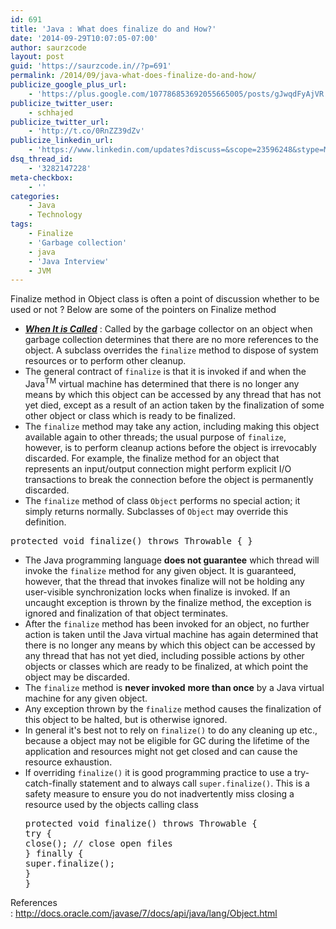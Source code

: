 ```yaml
---
id: 691
title: 'Java : What does finalize do and How?'
date: '2014-09-29T10:07:05-07:00'
author: saurzcode
layout: post
guid: 'https://saurzcode.in//?p=691'
permalink: /2014/09/java-what-does-finalize-do-and-how/
publicize_google_plus_url:
    - 'https://plus.google.com/107786853692055665005/posts/gJwqdFyAjVR'
publicize_twitter_user:
    - schhajed
publicize_twitter_url:
    - 'http://t.co/0RnZZ39dZv'
publicize_linkedin_url:
    - 'https://www.linkedin.com/updates?discuss=&scope=23596248&stype=M&topic=5922212275766185985&type=U&a=XZ8_'
dsq_thread_id:
    - '3282147228'
meta-checkbox:
    - ''
categories:
    - Java
    - Technology
tags:
    - Finalize
    - 'Garbage collection'
    - java
    - 'Java Interview'
    - JVM
---
```


Finalize method in Object class is often a point of discussion whether to be used or not ? Below are some of the pointers on Finalize method<!--more-->
<ul>
	<li><em><span style="text-decoration: underline;"><strong>When It is Called</strong></span></em> : Called by the garbage collector on an object when garbage collection determines that there are no more references to the object. A subclass overrides the <code>finalize</code> method to dispose of system resources or to perform other cleanup.</li>
	<li>The general contract of <code>finalize</code> is that it is invoked if and when the Java<sup>TM</sup> virtual machine has determined that there is no longer any means by which this object can be accessed by any thread that has not yet died, except as a result of an action taken by the finalization of some other object or class which is ready to be finalized.</li>
	<li>The <code>finalize</code> method may take any action, including making this object available again to other threads; the usual purpose of <code>finalize</code>, however, is to perform cleanup actions before the object is irrevocably discarded. For example, the finalize method for an object that represents an input/output connection might perform explicit I/O transactions to break the connection before the object is permanently discarded.</li>
	<li>The <code>finalize</code> method of class <code>Object</code> performs no special action; it simply returns normally. Subclasses of <code>Object</code> may override this definition.</li>
</ul>
<pre class="lang:java decode:true ">protected void finalize() throws Throwable { }</pre>
<ul>
	<li>The Java programming language <strong>does not guarantee</strong> which thread will invoke the <code>finalize</code> method for any given object. It is guaranteed, however, that the thread that invokes finalize will not be holding any user-visible synchronization locks when finalize is invoked. If an uncaught exception is thrown by the finalize method, the exception is ignored and finalization of that object terminates.</li>
	<li>After the <code>finalize</code> method has been invoked for an object, no further action is taken until the Java virtual machine has again determined that there is no longer any means by which this object can be accessed by any thread that has not yet died, including possible actions by other objects or classes which are ready to be finalized, at which point the object may be discarded.</li>
	<li>The <code>finalize</code> method is <strong>never invoked</strong> <strong>more than once</strong> by a Java virtual machine for any given object.</li>
	<li>Any exception thrown by the <code>finalize</code> method causes the finalization of this object to be halted, but is otherwise ignored.</li>
	<li>In general it's best not to rely on <code>finalize()</code> to do any cleaning up etc., because a object may not be eligible for GC during the lifetime of the application and resources might not get closed and can cause the resource exhaustion.</li>
	<li>If overriding <code>finalize()</code> it is good programming practice to use a try-catch-finally statement and to always call <code>super.finalize()</code>. This is a safety measure to ensure you do not inadvertently miss closing a resource used by the objects calling class
<pre class="lang:java decode:1 ">protected void finalize() throws Throwable {
try {
close(); // close open files
} finally {
super.finalize();
}
}</pre>
</li>
</ul>
References : <a class="vt-p" href="http://docs.oracle.com/javase/7/docs/api/java/lang/Object.html">http://docs.oracle.com/javase/7/docs/api/java/lang/Object.html</a>